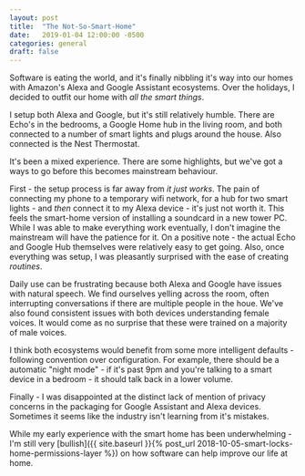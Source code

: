 ```yaml
---
layout: post
title:  "The Not-So-Smart-Home"
date:   2019-01-04 12:00:00 -0500
categories: general
draft: false
---
```


Software is eating the world, and it's finally nibbling it's way into our homes with  Amazon's Alexa and Google Assistant ecosystems. Over the holidays, I decided to outfit our home with _all the smart things_.

I setup both Alexa and Google, but it's still relatively humble. There are Echo's in the bedrooms, a Google Home hub in the living room, and both connected to a number of smart lights and plugs around the house. Also connected is the Nest Thermostat.

It's been a mixed experience. There are some highlights, but we've got a ways to go before this becomes mainstream behaviour.

First - the setup process is far away from _it just works_. The pain of connecting my phone to a temporary wifi network, for a hub for two smart lights - and _then_ connect it to my Alexa device - it's just not worth it. This feels the smart-home version of installing a soundcard in a new tower PC. While I was able to make everything work eventually, I don't imagine the mainstream will have the patience for it. On a positive note - the actual Echo and Google Hub themselves were relatively easy to get going. Also, once everything was setup, I was pleasantly surprised with the ease of creating _routines_.

Daily use can be frustrating because both Alexa and Google have issues with natural speech. We find ourselves yelling across the room, often interrupting conversations if there are multiple people in the houe. We've also found consistent issues with both devices understanding female voices. It would come as no surprise that these were trained on a majority of male voices. 

I think both ecosystems would benefit from some more intelligent defaults - following convention over configuration. For example, there should be a automatic "night mode" - if it's past 9pm and you're talking to a smart device in a bedroom - it should talk back in a lower volume. 

Finally - I was disappointed at the distinct lack of mention of privacy concerns in the packaging for Google Assistant and Alexa devices. Sometimes it seems like the industry isn't learning from it's mistakes.

While my early experience with the smart home has been underwhelming - I'm still very [bullish]({{ site.baseurl }}{% post_url 2018-10-05-smart-locks-home-permissions-layer %}) on how software can help improve our life at home.